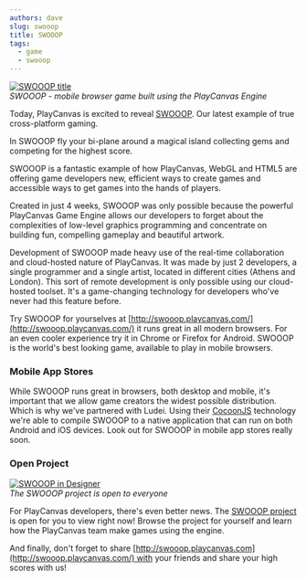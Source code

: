 ```yaml
---
authors: dave
slug: swooop
title: SWOOOP
tags:
  - game
  - swooop
---
```


[![SWOOOP title](/img/swooop_blog.jpg)](/img/swooop_blog.jpg)  
_SWOOOP - mobile browser game built using the PlayCanvas Engine_

Today, PlayCanvas is excited to reveal [SWOOOP](http://swooop.playcanvas.com). Our latest example of true cross-platform gaming.

In SWOOOP fly your bi-plane around a magical island collecting gems and competing for the highest score.

SWOOOP is a fantastic example of how PlayCanvas, WebGL and HTML5 are offering game developers new, efficient ways to create games and accessible ways to get games into the hands of players.

Created in just 4 weeks, SWOOOP was only possible because the powerful PlayCanvas Game Engine allows our developers to forget about the complexities of low-level graphics programming and concentrate on building fun, compelling gameplay and beautiful artwork.

Development of SWOOOP made heavy use of the real-time collaboration and cloud-hosted nature of PlayCanvas. It was made by just 2 developers, a single programmer and a single artist, located in different cities (Athens and London). This sort of remote development is only possible using our cloud-hosted toolset. It's a game-changing technology for developers who've never had this feature before.

Try SWOOOP for yourselves at [http://swooop.playcanvas.com/](http://swooop.playcanvas.com/) it runs great in all modern browsers. For an even cooler experience try it in Chrome or Firefox for Android. SWOOOP is the world's best looking game, available to play in mobile browsers.

### Mobile App Stores

While SWOOOP runs great in browsers, both desktop and mobile, it's important that we allow game creators the widest possible distribution. Which is why we've partnered with Ludei. Using their [CocoonJS](https://en.wikipedia.org/wiki/CocoonJS) technology we're able to compile SWOOOP to a native application that can run on both Android and iOS devices. Look out for SWOOOP in mobile app stores really soon.

### Open Project

[![SWOOOP in Designer](/img/designer-swooop.png)](/img/designer-swooop.png)  
_The SWOOOP project is open to everyone_

For PlayCanvas developers, there's even better news. The [SWOOOP project](https://playcanvas.com/project/4763/overview/swooop) is open for you to view right now! Browse the project for yourself and learn how the PlayCanvas team make games using the engine.

And finally, don't forget to share [http://swooop.playcanvas.com](http://swooop.playcanvas.com/) with your friends and share your high scores with us!
